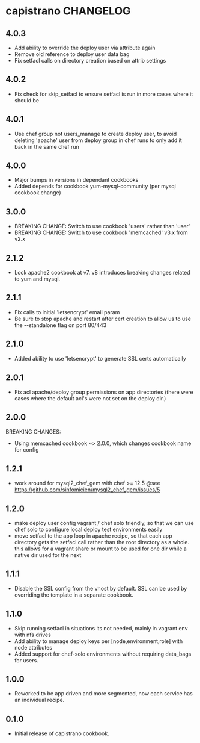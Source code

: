 capistrano CHANGELOG
====================

4.0.3
-----

- Add ability to override the deploy user via attribute again
- Remove old reference to deploy user data bag
- Fix setfacl calls on directory creation based on attrib settings

4.0.2
-----

- Fix check for skip\_setfacl to ensure setfacl is run in more cases where it should be

4.0.1
-----

- Use chef group not users\_manage to create deploy user, to avoid deleting 'apache' user from deploy group in chef runs to only add it back in the same chef run

4.0.0
-----

- Major bumps in versions in dependant cookbooks
- Added depends for cookbook yum-mysql-community (per mysql cookbook change)

3.0.0
-----

- BREAKING CHANGE: Switch to use cookbook 'users' rather than 'user'
- BREAKING CHANGE: Switch to use cookbook 'memcached' v3.x from v2.x

2.1.2
-----

- Lock apache2 cookbook at v7. v8 introduces breaking changes related to yum and mysql.

2.1.1
-----

- Fix calls to initial 'letsencrypt' email param
- Be sure to stop apache and restart after cert creation to allow us to use the --standalone flag on port 80/443

2.1.0
-----

- Added ability to use 'letsencrypt' to generate SSL certs automatically

2.0.1
-----

- Fix acl apache/deploy group permissions on app directories (there were cases where the default acl's were
  not set on the deploy dir.)

2.0.0
-----

BREAKING CHANGES:

- Using memcached cookbook ~> 2.0.0, which changes cookbook name for config

1.2.1
-----

- work around for mysql2_chef_gem with chef >= 12.5 @see https://github.com/sinfomicien/mysql2_chef_gem/issues/5

1.2.0
-----

- make deploy user config vagrant / chef solo friendly, so that we can use chef solo to configure
  local deploy test environments easily
- move setfacl to the app loop in apache recipe, so that each app directory gets the setfacl call
  rather than the root directory as a whole. this allows for a vagrant share or mount to be used
  for one dir while a native dir used for the next

1.1.1
-----

- Disable the SSL config from the vhost by default. SSL can be used by overriding the template in a separate cookbook.

1.1.0
-----

- Skip running setfacl in situations its not needed, mainly in vagrant env with nfs drives
- Add ability to manage deploy keys per [node,environment,role] with node attributes
- Added support for chef-solo environments without requiring data_bags for users.

1.0.0
-----
- Reworked to be app driven and more segmented, now each service has an individual recipe.

0.1.0
-----
- Initial release of capistrano cookbook.

